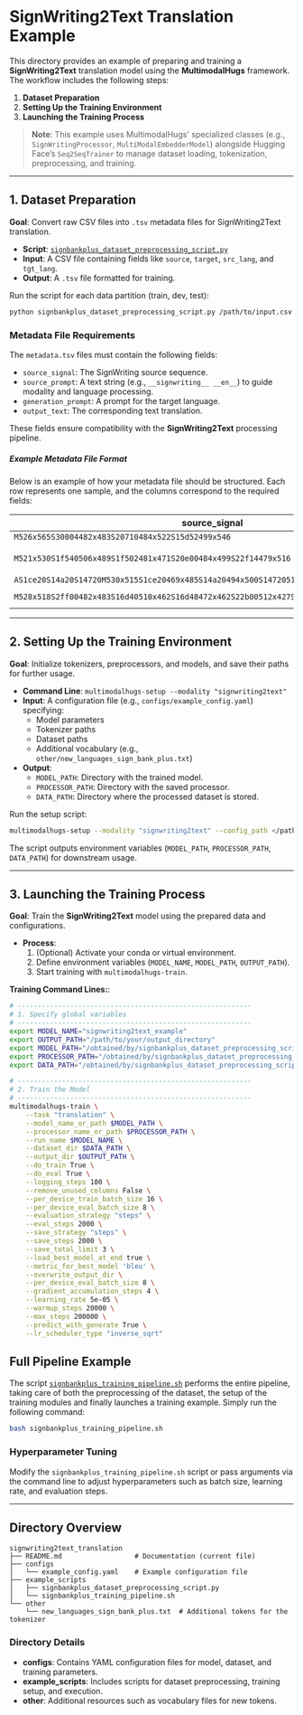 
# SignWriting2Text Translation Example

This directory provides an example of preparing and training a **SignWriting2Text** translation model using the **MultimodalHugs** framework. The workflow includes the following steps:

1. **Dataset Preparation**
2. **Setting Up the Training Environment**
3. **Launching the Training Process**

> **Note**: This example uses MultimodalHugs' specialized classes (e.g., `SignWritingProcessor`, `MultiModalEmbedderModel`) alongside Hugging Face’s `Seq2SeqTrainer` to manage dataset loading, tokenization, preprocessing, and training.

---

## 1. Dataset Preparation

**Goal**: Convert raw CSV files into `.tsv` metadata files for SignWriting2Text translation.

- **Script**: [`signbankplus_dataset_preprocessing_script.py`](./example_scripts/signbankplus_dataset_preprocessing_script.py)
- **Input**: A CSV file containing fields like `source`, `target`, `src_lang`, and `tgt_lang`.
- **Output**: A `.tsv` file formatted for training.

Run the script for each data partition (train, dev, test):
```bash
python signbankplus_dataset_preprocessing_script.py /path/to/input.csv /path/to/output.tsv
```

### Metadata File Requirements

The `metadata.tsv` files must contain the following fields:

- `source_signal`: The SignWriting source sequence.
- `source_prompt`: A text string (e.g., `__signwriting__ __en__`) to guide modality and language processing.
- `generation_prompt`: A prompt for the target language.
- `output_text`: The corresponding text translation.

These fields ensure compatibility with the **SignWriting2Text** processing pipeline.

##### Example Metadata File Format

Below is an example of how your metadata file should be structured. Each row represents one sample, and the columns correspond to the required fields:

| **source_signal**   | **source_prompt**         | **generation_prompt** | **output_text**                                                                   |
|-----------------------------------------------------------|---------------------------|-----------------------|-----------------------------------------------------------------------------------|
| `M526x565S30004482x483S20710484x522S15d52499x546`           | `__ncs__`     |           `__es__`            | `dificil`                                                                               |
| `M521x530S1f540506x489S1f502481x471S20e00484x499S22f14479x516`                    | `__ase__`     |              `__en__`           | `Every book has been stolen.`                       |
| `AS1ce20S14a20S14720M530x515S1ce20469x485S14a20494x500S14720516x493`                     | `__ase__`    |             `__en__`            | `February`                |
| `M528x518S2ff00482x483S16d40510x462S16d48472x462S22b00512x427S22b10472x427S30a00482x483`                 | `__jos__`    |           `__ar__`              | `قبعة طاقية غطاء الراس`| 

---

## 2. Setting Up the Training Environment

**Goal**: Initialize tokenizers, preprocessors, and models, and save their paths for further usage.

- **Command Line**: `multimodalhugs-setup --modality "signwriting2text"`
- **Input**: A configuration file (e.g., `configs/example_config.yaml`) specifying:
  - Model parameters
  - Tokenizer paths
  - Dataset paths
  - Additional vocabulary (e.g., `other/new_languages_sign_bank_plus.txt`)
- **Output**:
  - `MODEL_PATH`: Directory with the trained model.
  - `PROCESSOR_PATH`: Directory with the saved processor.
  - `DATA_PATH`: Directory where the processed dataset is stored.

Run the setup script:

```bash
multimodalhugs-setup --modality "signwriting2text" --config_path </path/to/signwriting_config.yaml>
```

The script outputs environment variables (`MODEL_PATH`, `PROCESSOR_PATH`, `DATA_PATH`) for downstream usage.

---

## 3. Launching the Training Process

**Goal**: Train the **SignWriting2Text** model using the prepared data and configurations.

- **Process**:
  1. (Optional) Activate your conda or virtual environment.
  2. Define environment variables (`MODEL_NAME`, `MODEL_PATH`, `OUTPUT_PATH`).
  3. Start training with `multimodalhugs-train`.

**Training Command Lines:**:

```bash
# ----------------------------------------------------------
# 1. Specify global variables
# ----------------------------------------------------------
export MODEL_NAME="signwriting2text_example"
export OUTPUT_PATH="/path/to/your/output_directory"
export MODEL_PATH="/obtained/by/signbankplus_dataset_preprocessing_script.py"
export PROCESSOR_PATH="/obtained/by/signbankplus_dataset_preprocessing_script.py"
export DATA_PATH="/obtained/by/signbankplus_dataset_preprocessing_script.py"

# ----------------------------------------------------------
# 2. Train the Model
# ----------------------------------------------------------
multimodalhugs-train \
    --task "translation" \
    --model_name_or_path $MODEL_PATH \
    --processor_name_or_path $PROCESSOR_PATH \
    --run_name $MODEL_NAME \
    --dataset_dir $DATA_PATH \
    --output_dir $OUTPUT_PATH \
    --do_train True \
    --do_eval True \
    --logging_steps 100 \
    --remove_unused_columns False \
    --per_device_train_batch_size 16 \
    --per_device_eval_batch_size 8 \
    --evaluation_strategy "steps" \
    --eval_steps 2000 \
    --save_strategy "steps" \
    --save_steps 2000 \
    --save_total_limit 3 \
    --load_best_model_at_end true \
    --metric_for_best_model 'bleu' \
    --overwrite_output_dir \
    --per_device_eval_batch_size 8 \
    --gradient_accumulation_steps 4 \
    --learning_rate 5e-05 \
    --warmup_steps 20000 \
    --max_steps 200000 \
    --predict_with_generate True \
    --lr_scheduler_type "inverse_sqrt"
```

## Full Pipeline Example

The script [`signbankplus_training_pipeline.sh`](./example_scripts/signbankplus_training_pipeline.sh) performs the entire pipeline, taking care of both the preprocessing of the dataset, the setup of the training modules and finally launches a training example. Simply run the following command:

```bash
bash signbankplus_training_pipeline.sh
```

### Hyperparameter Tuning

Modify the `signbankplus_training_pipeline.sh` script or pass arguments via the command line to adjust hyperparameters such as batch size, learning rate, and evaluation steps.

---

## Directory Overview

```plaintext
signwriting2text_translation
├── README.md                  # Documentation (current file)
├── configs
│   └── example_config.yaml    # Example configuration file
├── example_scripts
│   ├── signbankplus_dataset_preprocessing_script.py
│   └── signbankplus_training_pipeline.sh
└── other
    └── new_languages_sign_bank_plus.txt  # Additional tokens for the tokenizer
```

### Directory Details
- **configs**: Contains YAML configuration files for model, dataset, and training parameters.
- **example_scripts**: Includes scripts for dataset preprocessing, training setup, and execution.
- **other**: Additional resources such as vocabulary files for new tokens.
